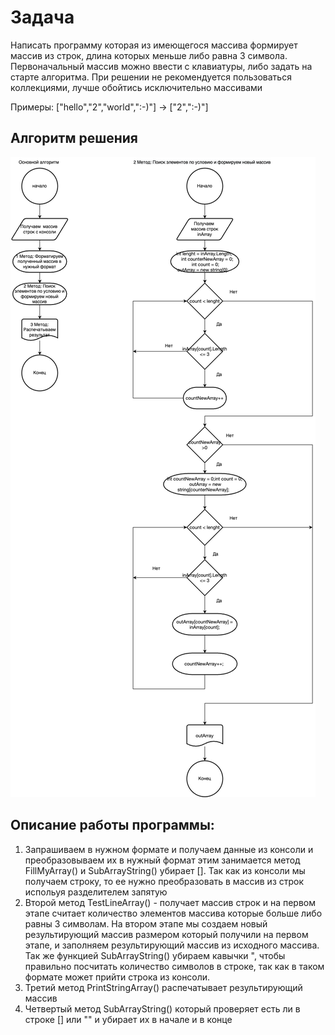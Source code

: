 # Задача
Написать программу которая из имеющегося массива формирует массив из строк, длина которых меньше либо равна 3 символа. Первоначальный массив можно ввести с клавиатуры, либо задать на старте алгоритма. При решении не рекомендуется пользоваться коллекциями, лучше обойтись исключительно массивами

Примеры: ["hello","2","world",":-)"] -> ["2",":-)"]

## Алгоритм решения
![Алгоритм решения](algoritm.png)

## Описание работы программы:
1. Запрашиваем в нужном формате и получаем данные из консоли и преобразовываем их в нужный формат этим занимается метод FillMyArray() и SubArrayString() убирает []. Так как из консоли мы получаем строку, то ее нужно преобразовать в массив из строк испольуя разделителем запятую
2. Второй метод TestLineArray() - получает массив строк и на первом этапе считает количество элементов массива которые больше либо равны 3 символам. На втором этапе мы создаем новый результирующий массив размером который получили на первом этапе, и заполняем результирующий массив из исходного массива. Так же функцией SubArrayString() убираем кавычки ", чтобы правильно посчитать количество символов в строке, так как в таком формате может прийти строка из консоли.
3. Третий метод PrintStringArray() распечатывает результирующий массив 
4. Четвертый метод SubArrayString() который проверяет есть ли в строке [] или "" и убирает их в начале и в конце